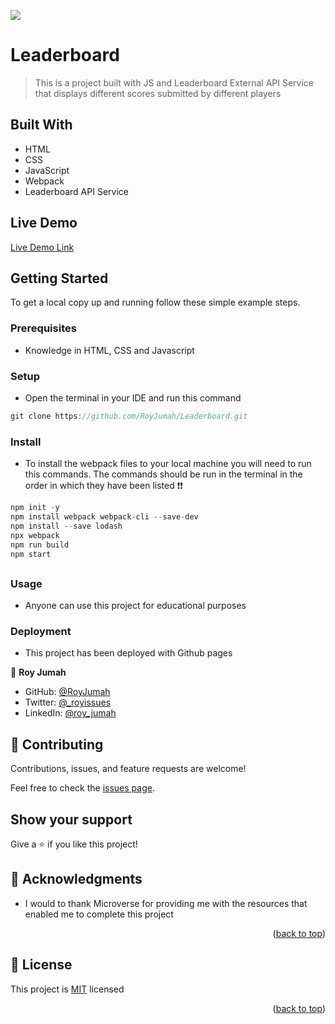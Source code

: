 ![](https://img.shields.io/badge/Microverse-blueviolet)

# Leaderboard
> This is a project built with JS and Leaderboard External API Service that displays different scores submitted by different players


## Built With

- HTML
- CSS
- JavaScript
- Webpack
- Leaderboard API Service

## Live Demo

[Live Demo Link](https://royjumahleaderboard.netlify.app/)


## Getting Started


To get a local copy up and running follow these simple example steps.

### Prerequisites
 - Knowledge in HTML, CSS and Javascript

### Setup
- Open the terminal in your IDE and run this command
```JavaScript
git clone https://github.com/RoyJumah/Leaderboard.git
```
### Install
- To install the webpack files to your local machine you will need to run this commands. The commands should be run in the terminal in the order in which they have been listed ❗❗
```JavaScript
npm init -y
npm install webpack webpack-cli --save-dev
npm install --save lodash
npx webpack
npm run build
npm start
```
##
### Usage
 - Anyone can use this project for educational purposes
 
### Deployment
- This project has been deployed with Github pages


👤 **Roy Jumah**

- GitHub: [@RoyJumah](https://github.com/RoyJumah)
- Twitter: [@_royissues](https://twitter.com/_royissues)
- LinkedIn: [@roy_jumah](https://www.linkedin.com/in/roy-jumah/)

## 🤝 Contributing

Contributions, issues, and feature requests are welcome!

Feel free to check the [issues page](../../issues/).

## Show your support

Give a ⭐️ if you like this project!

<!-- ACKNOWLEDGEMENTS -->

## 🙏 Acknowledgments <a name="acknowledgements"></a>

- I would to thank Microverse for providing me with the resources that enabled me to complete this project

<p align="right">(<a href="#readme-top">back to top</a>)</p>

<!-- LICENSE -->

## 📝 License <a name="license"></a>

This project is [MIT](./LICENSE) licensed

<p align="right">(<a href="#readme-top">back to top</a>)</p>

